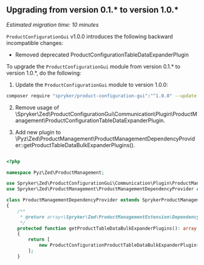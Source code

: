 ## Upgrading from version 0.1.* to version 1.0.*

*Estimated migration time: 10 minutes*

`ProductConfigurationGui` v1.0.0 introduces the following backward incompatible changes:

* Removed deprecated ProductConfigurationTableDataExpanderPlugin

To upgrade the `ProductConfigurationGui` module from version 0.1.* to version 1.0.*, do the following:

1. Update the `ProductConfigurationGui` module to version 1.0.0:

```bash
composer require "spryker/product-configuration-gui":"^1.0.0" --update-with-dependencies
```

2. Remove usage of \Spryker\Zed\ProductConfigurationGui\Communication\Plugin\ProductManagement\ProductConfigurationTableDataExpanderPlugin.

3. Add new plugin to \Pyz\Zed\ProductManagement\ProductManagementDependencyProvider::getProductTableDataBulkExpanderPlugins().

```php 

<?php

namespace Pyz\Zed\ProductManagement;

use Spryker\Zed\ProductConfigurationGui\Communication\Plugin\ProductManagement\ProductConfigurationProductTableDataBulkExpanderPlugin;
use Spryker\Zed\ProductManagement\ProductManagementDependencyProvider as SprykerProductManagementDependencyProvider;

class ProductManagementDependencyProvider extends SprykerProductManagementDependencyProvider
{
    /**
     * @return array<\Spryker\Zed\ProductManagementExtension\Dependency\Plugin\ProductTableDataBulkExpanderPluginInterface>
     */
    protected function getProductTableDataBulkExpanderPlugins(): array
    {
        return [
            new ProductConfigurationProductTableDataBulkExpanderPlugin(),
        ];
    }

```